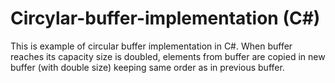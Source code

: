 # Circylar-buffer-implementation (C#)
This is example of circular buffer implementation in C#. 
When buffer reaches its capacity size is doubled, elements from buffer are copied in new buffer (with double size) keeping same 
order as in previous buffer.
